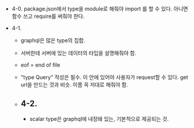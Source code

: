 - 4-0. package.json에서 type을 module로 해줘야 import 를 할 수 있다. 아니면 함수 쓰고 require를 써줘야 한다. 

- 4-1.
  - graphql은 많은 type의 집합. 

  - 서버한테 서버에 있는 데이터의 타입을 설명해줘야 함.
  
  - eof = end of file 
  
  - "type Query" 작성은 필수. 
  이 안에 있어야 사용자가 request할 수 있다.
  get url을 만드는 것과 비슷.
  이름 꼭 저대로 해줘야 함.

  - 4-2.
    -  
    - scalar type은 graphql에 내장돼 있는, 기본적으로 제공되는 것. 